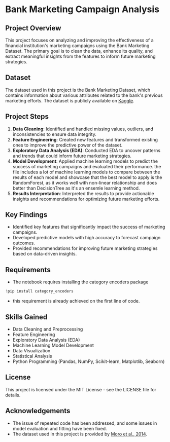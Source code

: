 # Bank Marketing Campaign Analysis

## Project Overview
This project focuses on analyzing and improving the effectiveness of a financial institution's marketing campaigns using the Bank Marketing Dataset. The primary goal is to clean the data, enhance its quality, and extract meaningful insights from the features to inform future marketing strategies.

## Dataset
The dataset used in this project is the Bank Marketing Dataset, which contains information about various attributes related to the bank's previous marketing efforts. The dataset is publicly available on [Kaggle](https://www.kaggle.com/datasets/janiobachmann/bank-marketing-dataset).

## Project Steps
1. **Data Cleaning**: Identified and handled missing values, outliers, and inconsistencies to ensure data integrity.
2. **Feature Engineering**: Created new features and transformed existing ones to improve the predictive power of the dataset.
3. **Exploratory Data Analysis (EDA)**: Conducted EDA to uncover patterns and trends that could inform future marketing strategies.
4. **Model Development**: Applied machine learning models to predict the success of marketing campaigns and evaluated their performance. the file includes a lot of machine learning models to compare between the results of each model and showcase that the best model to apply is the RandomForest, as it works well with non-linear relationship and does better than DecisionTree as it's an ensemle learning method. 
5. **Results Interpretation**: Interpreted the results to provide actionable insights and recommendations for optimizing future marketing efforts.

## Key Findings
- Identified key features that significantly impact the success of marketing campaigns.
- Developed predictive models with high accuracy to forecast campaign outcomes.
- Provided recommendations for improving future marketing strategies based on data-driven insights.

## Requirements
- The notebook requires installing the category encoders package
```python
!pip install category_encoders
```
- this requirement is already achieved on the first line of code.
  
## Skills Gained
- Data Cleaning and Preprocessing
- Feature Engineering
- Exploratory Data Analysis (EDA)
- Machine Learning Model Development
- Data Visualization
- Statistical Analysis
- Python Programming (Pandas, NumPy, Scikit-learn, Matplotlib, Seaborn)

## License
This project is licensed under the MIT License - see the LICENSE file for details.

## Acknowledgements
- The issue of repeated code has been addressed, and some issues in model evaluation and fitting have been fixed.
- The dataset used in this project is provided by [Moro et al., 2014](https://www.kaggle.com/datasets/janiobachmann/bank-marketing-dataset).
